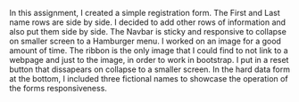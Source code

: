 In this assignment, I created a simple registration form. The First and Last name rows are side by side. I decided to add other rows of information and also put them side by side. The Navbar is sticky and responsive to collapse on smaller screen to a Hamburger menu. I worked on an image for a good amount of time. The ribbon is the only image that I could find to not link to a webpage and just to the image, in order to work in bootstrap. I put in a reset button that dissapears on collapse to a smaller screen. In the hard data form at the bottom, I included three fictional names to showcase the operation of the forms responsiveness.